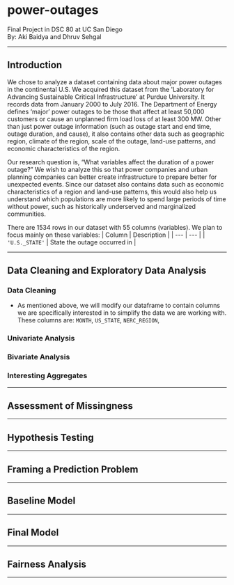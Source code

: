 # power-outages
Final Project in DSC 80 at UC San Diego<br>
By: Aki Baidya and Dhruv Sehgal

---

## Introduction
We chose to analyze a dataset containing data about major power outages in the continental U.S. We acquired this dataset from the 'Laboratory for Advancing Sustainable Critical Infrastructure' at Purdue University. It records data from January 2000 to July 2016. The Department of Energy defines ‘major’ power outages to be those that affect at least 50,000 customers or cause an unplanned firm load loss of at least 300 MW. Other than just power outage information (such as outage start and end time, outage duration, and cause), it also contains other data such as geographic region, climate of the region, scale of the outage, land-use patterns, and economic characteristics of the region.

Our research question is, “What variables affect the duration of a power outage?” We wish to analyze this so that power companies and urban planning companies can better create infrastructure to prepare better for unexpected events. Since our dataset also contains data such as economic characteristics of a region and land-use patterns, this would also help us understand which populations are more likely to spend large periods of time without power, such as historically underserved and marginalized communities.

There are 1534 rows in our dataset with 55 columns (variables). We plan to focus mainly on these variables:
| Column | Description |
| --- | --- |
| `'U.S._STATE'` | State the outage occurred in |

---


## Data Cleaning and Exploratory Data Analysis


### Data Cleaning
- As mentioned above, we will modify our dataframe to contain columns we are specifically interested in to simplify the data we are working with. These columns are: `MONTH`, `US_STATE`, `NERC_REGION`, 


### Univariate Analysis


### Bivariate Analysis


### Interesting Aggregates


---


## Assessment of Missingness


---


## Hypothesis Testing


---


## Framing a Prediction Problem


---


## Baseline Model


---


## Final Model


---


## Fairness Analysis


---



